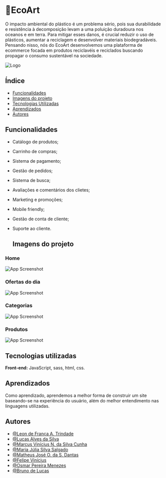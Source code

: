 # 🌱EcoArt

O impacto ambiental do plástico é um problema sério, pois sua durabilidade e resistência à decomposição levam a uma poluição duradoura nos oceanos e em terra. Para mitigar esses danos, é crucial reduzir o uso de plásticos, aumentar a reciclagem e desenvolver materiais biodegradáveis.
Pensando nisso, nós do EcoArt desenvolvemos uma plataforma de ecommerce focada em produtos reciclavéis e reciclados buscando propagar o consumo sustentável na sociedade.

![Logo](https://cdn.discordapp.com/attachments/1210013388210438224/1250268381098283098/Imagem_do_WhatsApp_de_2024-06-11_as_18.24.46_9ac5f518.jpg?ex=666a52aa&is=6669012a&hm=27cb5e9c36c4167bcc9693873cb2d8ce8517d2e6e3e4262e1b202c494d2b8602&)

## Índice
 - <a href="#funcionalidades"> Funcionalidades</a>
 - <a href="#Imagens do projeto"> Imagens do projeto</a>
 - <a href="#Tecnologias utilizadas">Tecnologias Utilizadas</a>
 - <a href="#Aprendizados">Aprendizados</a>
 - <a href="#Autores">Autores</a>


 ## Funcionalidades

- Catálogo de produtos;
- Carrinho de compras;
- Sistema de pagamento;
- Gestão de pedidos;
- Sistema de busca;
- Avaliações e comentários dos clietes;
- Marketing e promoções;
- Mobile friendly;
- Gestão de conta de cliente;
- Suporte ao cliente.


  ## Imagens do projeto

### Home
![App Screenshot](https://cdn.discordapp.com/attachments/1210013388210438224/1250279184090271744/image.png?ex=666a5cba&is=66690b3a&hm=c1573a7f65ee9bee7bb6dee5cd43ada3428334be158cd5a6f048c108def61d14&)

### Ofertas do dia
![App Screenshot](https://cdn.discordapp.com/attachments/1210013388210438224/1250279493747347456/image.png?ex=666a5d04&is=66690b84&hm=1e2bd2f3584a939f2ad21f76f33a9376387eca4f1eaae536f40164d3a660dd21&)

### Categorias
![App Screenshot](https://cdn.discordapp.com/attachments/1210013388210438224/1250279344157364324/image.png?ex=666a5ce0&is=66690b60&hm=a1dc0358ca7f643a62e37892ba3599db6b5a3fbd1b1c44965b175b6794bae260&)

### Produtos
![App Screenshot](https://cdn.discordapp.com/attachments/1210013388210438224/1250279755782160394/image.png?ex=666a5d42&is=66690bc2&hm=582d92c17d0b61caaef79c815fa4f436f00fafb3725c5525238db5a2b7588a38&)

## Tecnologias utilizadas

**Front-end:** JavaScript, sass, html, css.


## Aprendizados

Como aprendizado, aprendemos a melhor forma de construir um site baseando-se na experiência do usuário, além do melhor entendimento nas linguagens utilizadas.

## Autores

- [@Leon de França A. Trindade](https://github.com/leonstro)
- [@Lucas Alves da Silva](https://github.com/Lucas7Alves)
- [@Marcus Vinícius N. da Silva Cunha](https://github.com/leonstro)
- [@Maria Júlia Silva Salgado](https://github.com/MariaJulia03)
- [@Matheus José O. da S. Dantas](https://github.com/Matheeoo)
- [@Felipe Vinícius](https://github.com/felipevvm)
- [@Osmar Pereira Menezes](https://github.com/gitdooz)
- [@Bruno de Lucas](https://github.com/leonstro)



